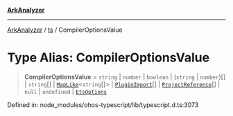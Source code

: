 [**ArkAnalyzer**](../../../../README.md)

***

[ArkAnalyzer](../../../../globals.md) / [ts](../README.md) / CompilerOptionsValue

# Type Alias: CompilerOptionsValue

> **CompilerOptionsValue** = `string` \| `number` \| `boolean` \| (`string` \| `number`)[] \| `string`[] \| [`MapLike`](../interfaces/MapLike.md)\<`string`[]\> \| [`PluginImport`](../interfaces/PluginImport.md)[] \| [`ProjectReference`](../interfaces/ProjectReference.md)[] \| `null` \| `undefined` \| [`EtsOptions`](../interfaces/EtsOptions.md)

Defined in: node\_modules/ohos-typescript/lib/typescript.d.ts:3073

